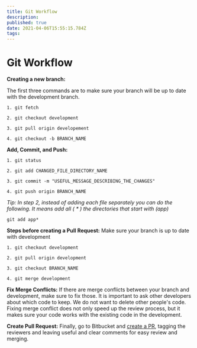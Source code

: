 ```yaml
---
title: Git Workflow
description: 
published: true
date: 2021-04-06T15:55:15.784Z
tags: 
---
```


# Git Workflow

**Creating a new branch:**

The first three commands are to make sure your branch will be up to date with the development branch. 
```
1. git fetch 

2. git checkout development 

3. git pull origin developement 

4. git checkout -b BRANCH_NAME
```

**Add, Commit, and Push:**
```
1. git status 

2. git add CHANGED_FILE_DIRECTORY_NAME

3. git commit -m "USEFUL_MESSAGE_DESCRIBING_THE_CHANGES"

4. git push origin BRANCH_NAME
```
*Tip: In step 2, instead of adding each file separately you can do the following. It means add all ( * ) the directories that start with (app)*
```
git add app*
```

**Steps before creating a Pull Request:**
Make sure your branch is up to date with development 
```
1. git checkout development 

2. git pull origin development 

3. git checkout BRANCH_NAME

4. git merge development
```

**Fix Merge Conflicts:**
If there are merge conflicts between your branch and development, make sure to fix those. It is important to ask other developers about which code to keep. We do not want to delete other people's code. 
Fixing merge conflict does not only speed up the review process, but it makes sure your code works with the existing code in the development. 

**Create Pull Request:**
Finally, go to Bitbucket and [create a PR](/ssdt-program/pull-request), tagging the reviewers and leaving useful and clear comments for easy review and merging. 

